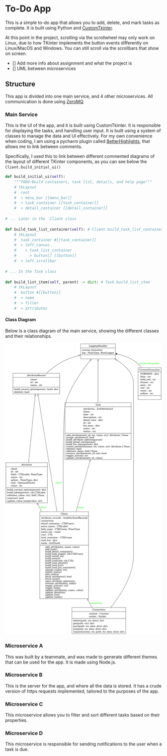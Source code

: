 # To-Do App

This is a simple to-do app that allows you to add, delete, and mark tasks as complete. 
It is built using Python and [CustomTkinter](https://customtkinter.tomschimansky.com/). 

At this point in the project, scrolling via the scrollwheel may only work on Linux, due to how TKinter implements the button events differently on Linux/MacOS and Windows. 
You can still scroll via the scrollbars that show on screen.

- [] Add more info about assignment and what the project is
- [] UML between microservices

## Structure

This app is divided into one main service, and 4 other microservices. 
All communication is done using [ZeroMQ](https://zeromq.org/).

### Main Service

This is the UI of the app, and it is built using CustomTkinter. 
It is responsible for displaying the tasks, and handling user input.
It is built using a system of classes to manage the data and UI effectively.
For my own convenience when coding, I am using a pycharm plugin called 
[BetterHighlights](https://plugins.jetbrains.com/plugin/12895-better-highlights/how-to-use-linking), that allows me to link between comments. 

Specifically, I used this to link between different commented diagrams of the layout of different TKinter components, as you can see below the `Client.build_initial_ui()`

```py
def build_initial_ui(self):
    """TODO:Build containers, task list, details, and help page"""
    # tkLayout
    #  root
    #  > menu_bar [[menu_bar]]
    #  > task_container [[task_container]]
    #  > detail_container [[detail_container]]

# ... Later in the  Client class

def build_task_list_container(self): # Client.build_task_list_container
    # tkLayout
    #  task_container #[[task_container]]
    #  > left_canvas
    #    > task_list_container
    #      > button[] [[button]]
    #  > left_scrollbar
        
# ... In the Task class

def build_list_item(self, parent) -> dict: # Task.build_list_item
    # tkLayout
    #  button #[[button]]
    #  > name
    #  > filler
    #  > attributes
```

#### Class Diagram

Below is a class diagram of the main service, showing the different classes and their relationships.

![Main Service](classes.png)

### Microservice A

This was built by a teammate, and was made to generate different themes that can be used for the app.
It is made using Node.js.

### Microservice B

This is the server for the app, and where all the data is stored. 
It has a crude version of https requests implemented, tailored to the purposes of the app.

### Microservice C

This microservice allows you to filter and sort different tasks based on their properties.

### Microservice D

This microservice is responsible for sending notifications to the user when a task is due.
